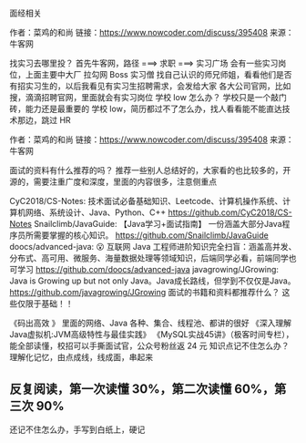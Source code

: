 # 
面经相关

作者：菜鸡的和尚
链接：https://www.nowcoder.com/discuss/395408
来源：牛客网

找实习去哪里投？
首先牛客网，路径 ===> 求职 ===> 实习广场 会有一些实习岗位，上面主要中大厂
拉勾网
Boss
实习僧
找自己认识的师兄师姐，看看他们是否有招实习生的，以后我看见有实习生招聘需求，会发给大家
各大公司官网，比如搜，滴滴招聘官网，里面就会有实习岗位
学校 low 怎么办？
学校只是一个敲门砖，能力还是最重要的
学校 low，简历都过不了怎么办，找人看看能不能直达技术那边，跳过 HR


作者：菜鸡的和尚
链接：https://www.nowcoder.com/discuss/395408
来源：牛客网

面试的资料有什么推荐的吗？
推荐一些别人总结好的，大家看的也比较多的，开源的，需要注重广度和深度，里面的内容很多，注意侧重点

CyC2018/CS-Notes: 技术面试必备基础知识、Leetcode、计算机操作系统、计算机网络、系统设计、Java、Python、C++
https://github.com/CyC2018/CS-Notes
Snailclimb/JavaGuide: 【Java学习+面试指南】 一份涵盖大部分Java程序员所需要掌握的核心知识。
https://github.com/Snailclimb/JavaGuide
doocs/advanced-java: 😮 互联网 Java 工程师进阶知识完全扫盲：涵盖高并发、分布式、高可用、微服务、海量数据处理等领域知识，后端同学必看，前端同学也可学习
https://github.com/doocs/advanced-java
javagrowing/JGrowing: Java is Growing up but not only Java。Java成长路线，但学到不仅仅是Java。
https://github.com/javagrowing/JGrowing
面试的书籍和资料都推荐什么？
这些仅限于基础！！

《码出⾼效 》 里面的网络、Java 各种、集合、线程池、都讲的很好
《深⼊理解Java虚拟机:JVM⾼级特性与最佳实践》
《MySQL实战45讲》（极客时间专栏），能全部读懂，校招可以手撕面试官，公众号粉丝返 24 元
知识点记不住怎么办？
理解化记忆，由点成线，线成面，串起来
## 反复阅读，第一次读懂 30%，第二次读懂 60%，第三次 90%
还记不住怎么办，手写到白纸上，硬记

